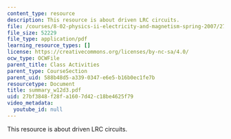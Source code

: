 ```yaml
---
content_type: resource
description: This resource is about driven LRC circuits.
file: /courses/8-02-physics-ii-electricity-and-magnetism-spring-2007/27bf3848f28fa1607d42c18be4625f79_summary_w12d3.pdf
file_size: 52229
file_type: application/pdf
learning_resource_types: []
license: https://creativecommons.org/licenses/by-nc-sa/4.0/
ocw_type: OCWFile
parent_title: Class Activities
parent_type: CourseSection
parent_uid: 588b48d5-a339-0347-e6e5-b16b0ec1fe7b
resourcetype: Document
title: summary_w12d3.pdf
uid: 27bf3848-f28f-a160-7d42-c18be4625f79
video_metadata:
  youtube_id: null
---
```

This resource is about driven LRC circuits.